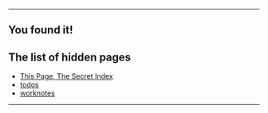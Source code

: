 ------------------------------------------------------------------------------------------
## You found it!
## The list of hidden pages

- [This Page, The Secret Index]()
- [todos](https://www.preach-notes.com/#todos)
- [worknotes](https://www.preach-notes.com/#worknotes)
------------------------------------------------------------------------------------------